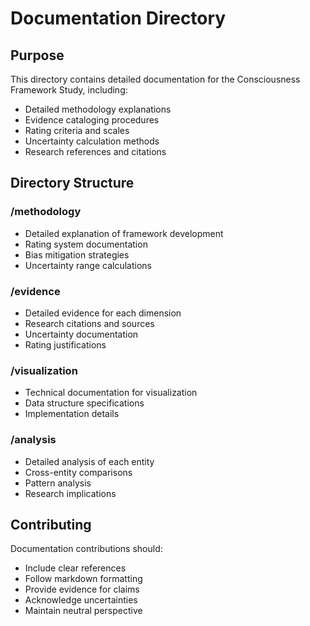 # Documentation Directory

## Purpose
This directory contains detailed documentation for the Consciousness Framework Study, including:
- Detailed methodology explanations
- Evidence cataloging procedures
- Rating criteria and scales
- Uncertainty calculation methods
- Research references and citations

## Directory Structure

### /methodology
- Detailed explanation of framework development
- Rating system documentation
- Bias mitigation strategies
- Uncertainty range calculations

### /evidence
- Detailed evidence for each dimension
- Research citations and sources
- Uncertainty documentation
- Rating justifications

### /visualization
- Technical documentation for visualization
- Data structure specifications
- Implementation details

### /analysis
- Detailed analysis of each entity
- Cross-entity comparisons
- Pattern analysis
- Research implications

## Contributing
Documentation contributions should:
- Include clear references
- Follow markdown formatting
- Provide evidence for claims
- Acknowledge uncertainties
- Maintain neutral perspective

## 
